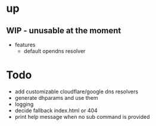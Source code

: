 # up

## WIP - unusable at the moment

- features
    - default opendns resolver


# Todo

- add customizable cloudflare/google dns resolvers
- generate dhparams and use them
- logging
- decide fallback index.html or 404
- print help message when no sub command is provided